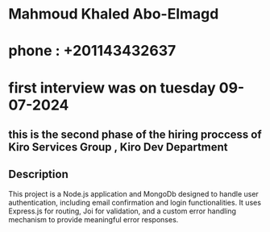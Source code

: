 # Mahmoud Khaled Abo-Elmagd 
# phone : +201143432637
# first interview was on tuesday 09-07-2024

## this is the second phase of the hiring proccess of Kiro Services Group , Kiro Dev Department 

## Description

This project is a Node.js application and MongoDb designed to handle user authentication, including email confirmation and login functionalities. It uses Express.js for routing, Joi for validation, and a custom error handling mechanism to provide meaningful error responses.
